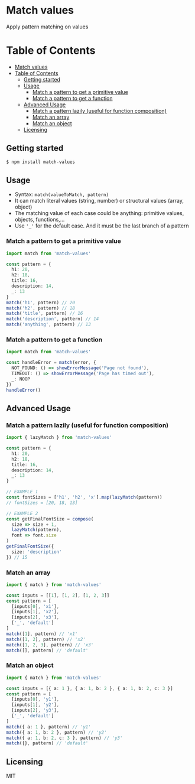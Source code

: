 # Match values

Apply pattern matching on values

Table of Contents
=================

* [Match values](#match-values)
* [Table of Contents](#table-of-contents)
  * [Getting started](#getting-started)
  * [Usage](#usage)
     * [Match a pattern to get a primitive value](#match-a-pattern-to-get-a-primitive-value)
     * [Match a pattern to get a function](#match-a-pattern-to-get-a-function)
  * [Advanced Usage](#advanced-usage)
     * [Match a pattern lazily (useful for function composition)](#match-a-pattern-lazily-useful-for-function-composition)
     * [Match an array](#match-an-array)
     * [Match an object](#match-an-object)
  * [Licensing](#licensing)

## Getting started

```bash
$ npm install match-values
```

## Usage

- Syntax: `match(valueToMatch, pattern)`
- It can match literal values (string, number) or structural values (array, object)
- The matching value of each case could be anything: primitive values, objects, functions,...
- Use `'_'` for the default case. And it must be the last branch of a pattern

### Match a pattern to get a primitive value

```ts
import match from 'match-values'

const pattern = {
  h1: 20,
  h2: 18,
  title: 16,
  description: 14,
  _: 13
}
match('h1', pattern) // 20
match('h2', pattern) // 18
match('title', pattern) // 16
match('description', pattern) // 14
match('anything', pattern) // 13
```

### Match a pattern to get a function

```ts
import match from 'match-values'

const handleError = match(error, {
  NOT_FOUND: () => showErrorMessage('Page not found'),
  TIMEOUT: () => showErrorMessage('Page has timed out'),
  _: NOOP
})
handleError()
```

## Advanced Usage

### Match a pattern lazily (useful for function composition)

```ts
import { lazyMatch } from 'match-values'

const pattern = {
  h1: 20,
  h2: 18,
  title: 16,
  description: 14,
  _: 13
}

// EXAMPLE 1
const fontSizes = ['h1', 'h2', 'x'].map(lazyMatch(pattern))
// fontSizes = [20, 18, 13]

// EXAMPLE 2
const getFinalFontSize = compose(
  size => size + 1,
  lazyMatch(pattern),
  font => font.size
)
getFinalFontSize({
  size: 'description'
}) // 15
```

### Match an array

```ts
import { match } from 'match-values'

const inputs = [[1], [1, 2], [1, 2, 3]]
const pattern = [
  [inputs[0], 'x1'],
  [inputs[1], 'x2'],
  [inputs[2], 'x3'],
  ['_', 'default']
]
match([1], pattern) // 'x1'
match([1, 2], pattern) // 'x2'
match([1, 2, 3], pattern) // 'x3'
match([], pattern) // 'default'
```

### Match an object

```ts
import { match } from 'match-values'

const inputs = [{ a: 1 }, { a: 1, b: 2 }, { a: 1, b: 2, c: 3 }]
const pattern = [
  [inputs[0], 'y1'],
  [inputs[1], 'y2'],
  [inputs[2], 'y3'],
  ['_', 'default']
]
match({ a: 1 }, pattern) // 'y1'
match({ a: 1, b: 2 }, pattern) // 'y2'
match({ a: 1, b: 2, c: 3 }, pattern) // 'y3'
match({}, pattern) // 'default'
```

## Licensing

MIT
